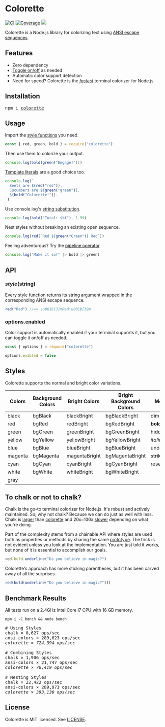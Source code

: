 # Colorette

[![CI](http://img.shields.io/travis/jorgebucaran/colorette.svg)](https://travis-ci.org/jorgebucaran/colorette)
[![Coverage](https://img.shields.io/codecov/c/github/jorgebucaran/colorette/master.svg)](https://codecov.io/gh/jorgebucaran/colorette)
[![](https://img.shields.io/npm/v/colorette.svg)](https://www.npmjs.org/package/colorette)

Colorette is a Node.js library for colorizing text using [ANSI escape sequences](https://en.wikipedia.org/wiki/ANSI_escape_code).

## Features

- Zero dependency
- [Toggle on/off](#options-enabled) as needed
- Automatic color support detection
- Need for speed? Colorette is the [_fastest_](#benchmarks) terminal colorizer for Node.js

## Installation

<pre>
npm i <a href="https://www.npmjs.com/package/colorette">colorette</a>
</pre>

## Usage

Import the [style functions](#styles) you need.

```js
const { red, green, bold } = require("colorette")
```

Then use them to colorize your output.

```js
console.log(bold(green("Engage!")))
```

[Template literals](https://developer.mozilla.org/en-US/docs/Web/JavaScript/Reference/Template_literals) are a good choice too.

```js
console.log(`
  Beets are ${red("red")},
  Cucumbers are ${green("green")},
  ${bold("Colorette!")}.
`)
```

Use console.log's [string substitution](https://nodejs.org/api/console.html#console_console_log_data_args).

```js
console.log(bold("Total: $%f"), 1.99)
```

Nest styles without breaking an existing open sequence.

```js
console.log(red(`Red ${green("Green")} Red`))
```

Feeling adventurous? Try the [pipeline operator](https://github.com/tc39/proposal-pipeline-operator).

```js
console.log("Make it so!" |> bold |> green)
```

## API

### _style_(string)

Every style function returns its string argument wrapped in the corresponding ANSI escape sequence.

```js
red("Red") //=> \u001b[31mRed\u001b[39m
```

### options.enabled

Color support is automatically enabled if your terminal supports it, but you can toggle it on/off as needed.

```js
const { options } = require("colorette")

options.enabled = false
```

## Styles

Colorette supports the normal and bright color variations.

| Colors  | Background Colors | Bright Colors | Bright Background Colors | Modifiers         |
| ------- | ----------------- | ------------- | ------------------------ | ----------------- |
| black   | bgBlack           | blackBright   | bgBlackBright            | dim               |
| red     | bgRed             | redBright     | bgRedBright              | **bold**          |
| green   | bgGreen           | greenBright   | bgGreenBright            | hidden            |
| yellow  | bgYellow          | yellowBright  | bgYellowBright           | _italic_          |
| blue    | bgBlue            | blueBright    | bgBlueBright             | underline         |
| magenta | bgMagenta         | magentaBright | bgMagentaBright          | ~~strikethrough~~ |
| cyan    | bgCyan            | cyanBright    | bgCyanBright             | reset             |
| white   | bgWhite           | whiteBright   | bgWhiteBright            |                   |
| gray    |                   |               |                          |                   |

## To chalk or not to chalk?

Chalk is the go-to terminal colorizer for Node.js. It's robust and actively maintained. So, why not chalk? Because we can do just as well with less. Chalk is [larger](https://packagephobia.now.sh/result?p=chalk) than [colorette](https://packagephobia.now.sh/result?p=colorette) and 20x~100x [slower](#benchmark-results) depending on what you're doing.

Part of the complexity stems from a chainable API where styles are used both as properties or methods by sharing the same [prototype](https://developer.mozilla.org/en-US/docs/Web/JavaScript/Reference/Global_Objects/Object/prototype). The trick is not evident unless you look at the implementation. You are just told it works, but none of it is essential to accomplish our goals.

```js
red.bold.underline("Do you believe in magic?")
```

Colorette's approach has more sticking parentheses, but it has been carved away of all the surprises.

```js
red(bold(underline("Do you believe in magic?")))
```

## Benchmark Results

All tests run on a 2.4GHz Intel Core i7 CPU with 16 GB memory.

```
npm i -C bench && node bench
```

<pre>
# Using Styles
chalk × 8,627 ops/sec
ansi-colors × 289,823 ops/sec
<em>colorette × 724,394 ops/sec</em>

# Combining Styles
chalk × 1,906 ops/sec
ansi-colors × 21,747 ops/sec
<em>colorette × 76,419 ops/sec</em>

# Nesting Styles
chalk × 22,422 ops/sec
ansi-colors × 289,973 ops/sec
<em>colorette × 393,130 ops/sec</em>
</pre>

## License

Colorette is MIT licensed. See [LICENSE](LICENSE.md).
